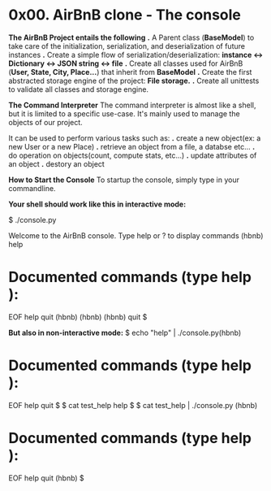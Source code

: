 # 0x00. AirBnB clone - The console

**The AirBnB Project entails the following**
  **.** A Parent class (**BaseModel**) to take care of the initialization, serialization, and deserialization of
        future instances
  **.** Create a simple flow of serialization/deserialization: **instance <-> Dictionary <-> JSON string <-> file**
  **.** Create all classes used for AirBnB (**User, State, City, Place...**) that inherit from **BaseModel**
  **.** Create the first abstracted storage engine of the project: **File storage.**
  **.** Create all unittests to validate all classes and storage engine.

**The Command Interpreter**
The command interpreter is almost like a shell, but it is limited to a specific use-case. It's mainly used to manage
the objects of our project.

It can be used to perform various tasks such as:
  **.** create a new object(ex: a new User or a new Place)
  **.** retrieve an object from a file, a databse etc...
  **.** do operation on objects(count, compute stats, etc...)
  **.** update attributes of an object
  **.** destory an object

**How to Start the Console**
To startup the console, simply type in your commandline.

**Your shell should work like this in interactive mode:**

$ ./console.py

Welcome to the AirBnB console. Type help or ? to display commands
(hbnb) help

Documented commands (type help <topic>):
========================================

EOF help quit
(hbnb)
(hbnb)
(hbnb) quit
$

**But also in non-interactive mode:**
$ echo "help" | ./console.py(hbnb)

Documented commands (type help <topic>):
========================================
EOF  help  quit
$
$ cat test_help
help
$
$ cat test_help | ./console.py
(hbnb)

Documented commands (type help <topic>):
========================================
EOF  help  quit
(hbnb)
$
